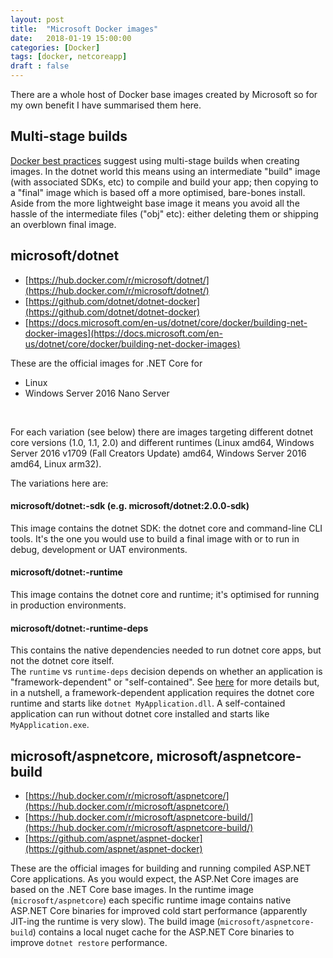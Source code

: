 ```yaml
---
layout: post
title:  "Microsoft Docker images"
date:   2018-01-19 15:00:00
categories: [Docker]
tags: [docker, netcoreapp]
draft : false
---
```

There are a whole host of Docker base images created by Microsoft so for my own benefit I have summarised them here.

## Multi-stage builds
[Docker best practices](https://docs.docker.com/engine/userguide/eng-image/dockerfile_best-practices/#use-multi-stage-builds) suggest using multi-stage builds when creating images. In the dotnet world this means using an intermediate "build" image (with associated SDKs, etc) to compile and build your app; then copying to a "final" image which is based off a more optimised, bare-bones install. Aside from the more lightweight base image it means you avoid all the hassle of the intermediate files ("obj" etc): either deleting them or shipping an overblown final image.

## microsoft/dotnet
* [https://hub.docker.com/r/microsoft/dotnet/](https://hub.docker.com/r/microsoft/dotnet/)
* [https://github.com/dotnet/dotnet-docker](https://github.com/dotnet/dotnet-docker)
* [https://docs.microsoft.com/en-us/dotnet/core/docker/building-net-docker-images](https://docs.microsoft.com/en-us/dotnet/core/docker/building-net-docker-images)

These are the official images for .NET Core for
* Linux
* Windows Server 2016 Nano Server
<br/>

For each variation (see below) there are images targeting different dotnet core versions (1.0, 1.1, 2.0) and different runtimes (Linux amd64, Windows Server 2016 v1709 (Fall Creators Update) amd64, Windows Server 2016 amd64, Linux arm32).
<br/>

The variations here are:
#### microsoft/dotnet:<version>-sdk (e.g. microsoft/dotnet:2.0.0-sdk)
This image contains the dotnet SDK: the dotnet core and command-line CLI tools. It's the one you would use to build a final image with or to run in debug, development or UAT environments.
#### microsoft/dotnet:<version>-runtime
This image contains the dotnet core and runtime; it's optimised for running in production environments.
#### microsoft/dotnet:<version>-runtime-deps
This contains the native dependencies needed to run dotnet core apps, but not the dotnet core itself.
<br/>
The `runtime` vs `runtime-deps` decision depends on whether an application is "framework-dependent" or "self-contained". See [here](https://docs.microsoft.com/en-us/dotnet/core/deploying/index) for more details but, in a nutshell, a framework-dependent application requires the dotnet core runtime and starts like `dotnet MyApplication.dll`. A self-contained application can run without dotnet core installed and starts like `MyApplication.exe`.
<br/>


## microsoft/aspnetcore, microsoft/aspnetcore-build
* [https://hub.docker.com/r/microsoft/aspnetcore/](https://hub.docker.com/r/microsoft/aspnetcore/)
* [https://hub.docker.com/r/microsoft/aspnetcore-build/](https://hub.docker.com/r/microsoft/aspnetcore-build/)
* [https://github.com/aspnet/aspnet-docker](https://github.com/aspnet/aspnet-docker)

These are the official images for building and running compiled ASP.NET Core applications. As you would expect, the ASP.Net Core images are based on the .NET Core base images.
In the runtime image (`microsoft/aspnetcore`) each specific runtime image contains native ASP.NET Core binaries for improved cold start performance (apparently JIT-ing the runtime is very slow). The build image (`microsoft/aspnetcore-build`) contains a local nuget cache for the ASP.NET Core binaries to improve `dotnet restore` performance.
